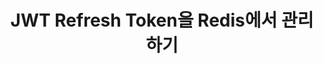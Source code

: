 ---
title: 'JWT Refresh Token을 Redis에서 관리하기'
description: 기존 서비스에서 RDBMS로 Refresh Token을 관리하면서 매 요청마다 발생하는 조회 쿼리와 만료된 토큰을 정리하기 위한 배치 스케줄러 관리가 부담스러웠다. 이번 기회에 Redis의 In-Memory 특성과 TTL 자동 만료 기능을 활용하여 이 문제를 개선해보려고 한다.
categories:
 - Backend
tags:
 - Redis
 - Spring Boot
---
